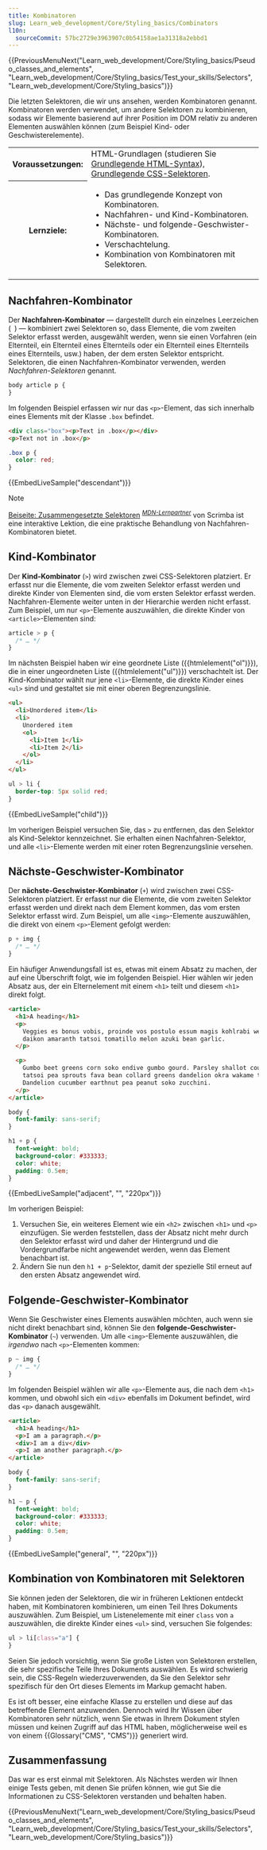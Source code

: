 ```yaml
---
title: Kombinatoren
slug: Learn_web_development/Core/Styling_basics/Combinators
l10n:
  sourceCommit: 57bc2729e3963907c0b54158ae1a31318a2ebbd1
---
```


{{PreviousMenuNext("Learn_web_development/Core/Styling_basics/Pseudo_classes_and_elements", "Learn_web_development/Core/Styling_basics/Test_your_skills/Selectors", "Learn_web_development/Core/Styling_basics")}}

Die letzten Selektoren, die wir uns ansehen, werden Kombinatoren genannt. Kombinatoren werden verwendet, um andere Selektoren zu kombinieren, sodass wir Elemente basierend auf ihrer Position im DOM relativ zu anderen Elementen auswählen können (zum Beispiel Kind- oder Geschwisterelemente).

<table>
  <tbody>
    <tr>
      <th scope="row">Voraussetzungen:</th>
      <td>
        HTML-Grundlagen (studieren Sie
        <a href="/de/docs/Learn_web_development/Core/Structuring_content/Basic_HTML_syntax"
          >Grundlegende HTML-Syntax</a
        >), <a href="/de/docs/Learn_web_development/Core/Styling_basics/Basic_selectors">Grundlegende CSS-Selektoren</a>.
      </td>
    </tr>
    <tr>
      <th scope="row">Lernziele:</th>
      <td>
        <ul>
          <li>Das grundlegende Konzept von Kombinatoren.</li>
          <li>Nachfahren- und Kind-Kombinatoren.</li>
          <li>Nächste- und folgende-Geschwister-Kombinatoren.</li>
          <li>Verschachtelung.</li>
          <li>Kombination von Kombinatoren mit Selektoren.</li>
        <ul>
      </td>
    </tr>
  </tbody>
</table>

## Nachfahren-Kombinator

Der **Nachfahren-Kombinator** — dargestellt durch ein einzelnes Leerzeichen (<code> </code>) — kombiniert zwei Selektoren so, dass Elemente, die vom zweiten Selektor erfasst werden, ausgewählt werden, wenn sie einen Vorfahren (ein Elternteil, ein Elternteil eines Elternteils oder ein Elternteil eines Elternteils eines Elternteils, usw.) haben, der dem ersten Selektor entspricht. Selektoren, die einen Nachfahren-Kombinator verwenden, werden _Nachfahren-Selektoren_ genannt.

```css
body article p {
}
```

Im folgenden Beispiel erfassen wir nur das `<p>`-Element, das sich innerhalb eines Elements mit der Klasse `.box` befindet.

```html live-sample___descendant
<div class="box"><p>Text in .box</p></div>
<p>Text not in .box</p>
```

```css live-sample___descendant
.box p {
  color: red;
}
```

{{EmbedLiveSample("descendant")}}

> [!NOTE]
> [Beiseite: Zusammengesetzte Selektoren](https://scrimba.com/frontend-path-c0j/~0br?via=mdn) <sup>[_MDN-Lernpartner_](/de/docs/MDN/Writing_guidelines/Learning_content#partner_links_and_embeds)</sup> von Scrimba ist eine interaktive Lektion, die eine praktische Behandlung von Nachfahren-Kombinatoren bietet.

## Kind-Kombinator

Der **Kind-Kombinator** (`>`) wird zwischen zwei CSS-Selektoren platziert. Er erfasst nur die Elemente, die vom zweiten Selektor erfasst werden und direkte Kinder von Elementen sind, die vom ersten Selektor erfasst werden. Nachfahren-Elemente weiter unten in der Hierarchie werden nicht erfasst. Zum Beispiel, um nur `<p>`-Elemente auszuwählen, die direkte Kinder von `<article>`-Elementen sind:

```css
article > p {
  /* … */
}
```

Im nächsten Beispiel haben wir eine geordnete Liste ({{htmlelement("ol")}}), die in einer ungeordneten Liste ({{htmlelement("ul")}}) verschachtelt ist. Der Kind-Kombinator wählt nur jene `<li>`-Elemente, die direkte Kinder eines `<ul>` sind und gestaltet sie mit einer oberen Begrenzungslinie.

```html live-sample___child
<ul>
  <li>Unordered item</li>
  <li>
    Unordered item
    <ol>
      <li>Item 1</li>
      <li>Item 2</li>
    </ol>
  </li>
</ul>
```

```css live-sample___child
ul > li {
  border-top: 5px solid red;
}
```

{{EmbedLiveSample("child")}}

Im vorherigen Beispiel versuchen Sie, das `>` zu entfernen, das den Selektor als Kind-Selektor kennzeichnet. Sie erhalten einen Nachfahren-Selektor, und alle `<li>`-Elemente werden mit einer roten Begrenzungslinie versehen.

## Nächste-Geschwister-Kombinator

Der **nächste-Geschwister-Kombinator** (`+`) wird zwischen zwei CSS-Selektoren platziert. Er erfasst nur die Elemente, die vom zweiten Selektor erfasst werden und direkt nach dem Element kommen, das vom ersten Selektor erfasst wird. Zum Beispiel, um alle `<img>`-Elemente auszuwählen, die direkt von einem `<p>`-Element gefolgt werden:

```css
p + img {
  /* … */
}
```

Ein häufiger Anwendungsfall ist es, etwas mit einem Absatz zu machen, der auf eine Überschrift folgt, wie im folgenden Beispiel. Hier wählen wir jeden Absatz aus, der ein Elternelement mit einem `<h1>` teilt und diesem `<h1>` direkt folgt.

```html live-sample___adjacent
<article>
  <h1>A heading</h1>
  <p>
    Veggies es bonus vobis, proinde vos postulo essum magis kohlrabi welsh onion
    daikon amaranth tatsoi tomatillo melon azuki bean garlic.
  </p>

  <p>
    Gumbo beet greens corn soko endive gumbo gourd. Parsley shallot courgette
    tatsoi pea sprouts fava bean collard greens dandelion okra wakame tomato.
    Dandelion cucumber earthnut pea peanut soko zucchini.
  </p>
</article>
```

```css live-sample___adjacent
body {
  font-family: sans-serif;
}

h1 + p {
  font-weight: bold;
  background-color: #333333;
  color: white;
  padding: 0.5em;
}
```

{{EmbedLiveSample("adjacent", "", "220px")}}

Im vorherigen Beispiel:

1. Versuchen Sie, ein weiteres Element wie ein `<h2>` zwischen `<h1>` und `<p>` einzufügen. Sie werden feststellen, dass der Absatz nicht mehr durch den Selektor erfasst wird und daher der Hintergrund und die Vordergrundfarbe nicht angewendet werden, wenn das Element benachbart ist.
2. Ändern Sie nun den `h1 + p`-Selektor, damit der spezielle Stil erneut auf den ersten Absatz angewendet wird.

## Folgende-Geschwister-Kombinator

Wenn Sie Geschwister eines Elements auswählen möchten, auch wenn sie nicht direkt benachbart sind, können Sie den **folgende-Geschwister-Kombinator** (`~`) verwenden. Um alle `<img>`-Elemente auszuwählen, die _irgendwo_ nach `<p>`-Elementen kommen:

```css
p ~ img {
  /* … */
}
```

Im folgenden Beispiel wählen wir alle `<p>`-Elemente aus, die nach dem `<h1>` kommen, und obwohl sich ein `<div>` ebenfalls im Dokument befindet, wird das `<p>` danach ausgewählt.

```html live-sample___general
<article>
  <h1>A heading</h1>
  <p>I am a paragraph.</p>
  <div>I am a div</div>
  <p>I am another paragraph.</p>
</article>
```

```css live-sample___general
body {
  font-family: sans-serif;
}

h1 ~ p {
  font-weight: bold;
  background-color: #333333;
  color: white;
  padding: 0.5em;
}
```

{{EmbedLiveSample("general", "", "220px")}}

## Kombination von Kombinatoren mit Selektoren

Sie können jeden der Selektoren, die wir in früheren Lektionen entdeckt haben, mit Kombinatoren kombinieren, um einen Teil Ihres Dokuments auszuwählen. Zum Beispiel, um Listenelemente mit einer `class` von `a` auszuwählen, die direkte Kinder eines `<ul>` sind, versuchen Sie folgendes:

```css
ul > li[class="a"] {
}
```

Seien Sie jedoch vorsichtig, wenn Sie große Listen von Selektoren erstellen, die sehr spezifische Teile Ihres Dokuments auswählen. Es wird schwierig sein, die CSS-Regeln wiederzuverwenden, da Sie den Selektor sehr spezifisch für den Ort dieses Elements im Markup gemacht haben.

Es ist oft besser, eine einfache Klasse zu erstellen und diese auf das betreffende Element anzuwenden. Dennoch wird Ihr Wissen über Kombinatoren sehr nützlich, wenn Sie etwas in Ihrem Dokument stylen müssen und keinen Zugriff auf das HTML haben, möglicherweise weil es von einem {{Glossary("CMS", "CMS")}} generiert wird.

## Zusammenfassung

Das war es erst einmal mit Selektoren. Als Nächstes werden wir Ihnen einige Tests geben, mit denen Sie prüfen können, wie gut Sie die Informationen zu CSS-Selektoren verstanden und behalten haben.

{{PreviousMenuNext("Learn_web_development/Core/Styling_basics/Pseudo_classes_and_elements", "Learn_web_development/Core/Styling_basics/Test_your_skills/Selectors", "Learn_web_development/Core/Styling_basics")}}

